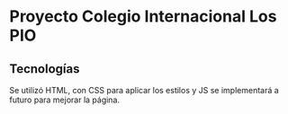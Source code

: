 # Proyecto Colegio Internacional Los PIO

## Tecnologías
Se utilizó HTML, con CSS para aplicar los estilos y JS se implementará a futuro para mejorar la página.
